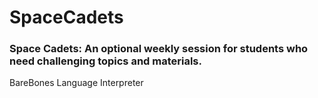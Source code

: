 # SpaceCadets
### Space Cadets: An optional weekly session for students who need challenging topics and materials. 

BareBones Language Interpreter
